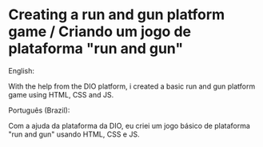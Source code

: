 # Creating a run and gun platform game / Criando um jogo de plataforma "run and gun"

English:

With the help from the DIO platform, i created a basic run and gun platform game using HTML, CSS and JS.

Português (Brazil):

Com a ajuda da plataforma da DIO, eu criei um jogo básico de plataforma "run and gun" usando HTML, CSS e JS.
